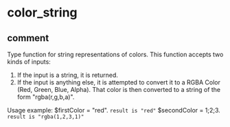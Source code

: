 # color_string
## comment

Type function for string representations of colors.
This function accepts two kinds of inputs:
1. If the input is a string, it is returned.
2. If the input is anything else, it is attempted to convert it to a RGBA Color (Red, Green, Blue, Alpha). That color is then converted to a string of the form "rgba(r,g,b,a)".

Usage example:
$firstColor = "red". `result is "red"`
$secondColor = 1;2;3. `result is "rgba(1,2,3,1)"`